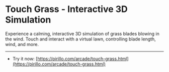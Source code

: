 
# Touch Grass - Interactive 3D Simulation

Experience a calming, interactive 3D simulation of grass blades blowing in the wind. Touch and interact with a virtual lawn, controlling blade length, wind, and more.

---

* Try it now: [https://pirillo.com/arcade/touch-grass.html](https://pirillo.com/arcade/touch-grass.html)
